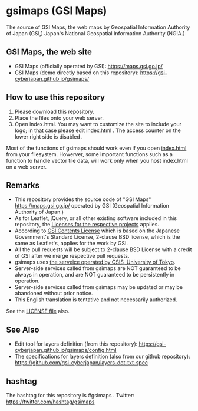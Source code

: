 # gsimaps (GSI Maps)
The source of GSI Maps, the web maps by Geospatial Information Authority of Japan (GSI,) Japan's National Geospatial Information Authority (NGIA.)

## GSI Maps, the web site

- GSI Maps (officially operated by GSI): https://maps.gsi.go.jp/
- GSI Maps (demo directly based on this repository): https://gsi-cyberjapan.github.io/gsimaps/

## How to use this repository
1. Please download this repository.
2. Place the files onto your web server.
3. Open index.html.
You may want to customize the site to include your logo; in that case please edit index.html .
The access counter on the lower right side is disabled .

Most of the functions of gsimaps should work even if you open [index.html](index.html) from your filesystem.
Howerver, some important functions such as a function to handle vector tile data, will work only when you host index.html on a web server.

## Remarks
- This repository provides the source code of "GSI Maps" https://maps.gsi.go.jp/ operated by GSI (Geospatial Information Authority of Japan.)
- As for Leaflet, jQuery, or all other existing software included in this repository, the [Licenses for the respective projects](LICENSE_LIBRARIES.md) applies.
- According to <a href='http://www.gsi.go.jp/kikakuchousei/kikakuchousei40182.html'>GSI Contents License</a> which is based on the Japanese Government's Standard License, 2-clause BSD license, which is the same as Leaflet's, applies for the work by GSI.
- All the pull requests will be subject to 2-clause BSD License with a credit of GSI after we merge respective pull requests.
- gsimaps uses <a href='http://newspat.csis.u-tokyo.ac.jp/geocode/'>the serveice operated by CSIS, University of Tokyo</a>.
- Server-side services called from gsimaps are NOT guaranteed to be always in operation, and are NOT guaranteed to be persistently in operation. 
- Server-side services called from gsimaps may be updated or may be abandoned without prior notice.
- This English translation is tentative and not necessarily authorized.

See the [LICENSE file](LICENSE) also.

## See Also
- Edit tool for layers definition (from this repository): https://gsi-cyberjapan.github.io/gsimaps/config.html
- The specifications for layers definition (also from our github repository): https://github.com/gsi-cyberjapan/layers-dot-txt-spec

## hashtag
The hashtag for this repository is #gsimaps .
Twitter: https://twitter.com/hashtag/gsimaps
